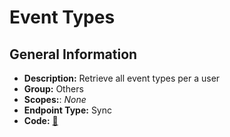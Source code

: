 # Event Types

## General Information

- **Description:** Retrieve all event types per a user
- **Group:** Others
- **Scopes:**: _None_
- **Endpoint Type:** Sync
- **Code:** [🔗](https://github.com/NangoHQ/integration-templates/tree/main/integrations/calendly/syncs/event-types.ts)
